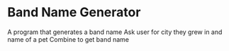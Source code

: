 # Band Name Generator #

A program that generates a band name
Ask user for city they grew in and name of a pet
Combine to get band name

